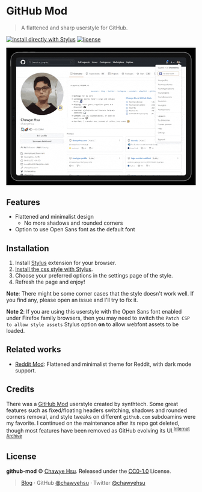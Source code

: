 # GitHub Mod

> A flattened and sharp userstyle for GitHub.

[![Install directly with Stylus][badge]][1] [![license][license-badge]](LICENSE)

![Screenshot](assets/screenshot.gif)

## Features

- Flattened and minimalist design
  - No more shadows and rounded corners
- Option to use Open Sans font as the default font

## Installation

1. Install [Stylus] extension for your browser.
2. [Install the css style with Stylus][1].
3. Choose your preferred options in the settings page of the style.
4. Refresh the page and enjoy!

**Note**: There might be some corner cases that the style doesn't work well.
If you find any, please open an issue and I'll try to fix it.

**Note 2**: If you are using this userstyle with the Open Sans font enabled under
Firefox family browsers, then you may need to switch the `Patch CSP to allow style assets`
Stylus option **on** to allow webfont assets to be loaded.

## Related works

- [Reddit Mod]: Flattened and minimalist theme for Reddit, with dark mode support.

## Credits

There was a [GitHub Mod] userstyle created by synthtech. Some great features such
as fixed/floating headers switching, shadows and rounded corners removal, and
style tweaks on different `github.com` subdoamins were my favorite. I continued
on the maintenance after its repo got deleted, though most features have been
removed as GitHub evolving its UI.<sup>[Internet Archive]</sup>

## License

**github-mod** © [Chawye Hsu](https://github.com/chawyehsu). Released under the [CC0-1.0](LICENSE) License.

> [Blog](https://chawyehsu.com) · GitHub [@chawyehsu](https://github.com/chawyehsu) · Twitter [@chawyehsu](https://twitter.com/chawyehsu)

[badge]: https://img.shields.io/badge/Install%20directly%20with-Stylus-00adad.svg?style=flat-square
[license-badge]: https://img.shields.io/github/license/chawyehsu/github-mod?style=flat-square
[Stylus]: https://add0n.com/stylus.html
[1]: https://raw.githubusercontent.com/chawyehsu/github-mod/master/github-mod.user.css
[Reddit Mod]: https://github.com/chawyehsu/reddit-mod
[GitHub Mod]: https://userstyles.org/styles/106779/github-mod
[Internet Archive]: https://web.archive.org/web/20220218210953/https://github.com/synthtech/github-mod
